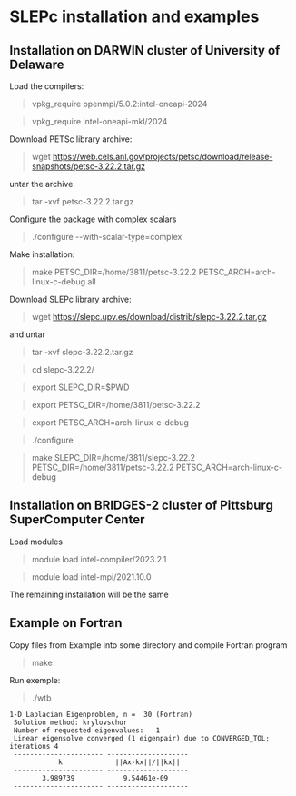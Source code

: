 # SLEPc installation and examples

## Installation on DARWIN cluster of University of Delaware

Load the compilers:

> vpkg_require openmpi/5.0.2:intel-oneapi-2024

> vpkg_require intel-oneapi-mkl/2024

Download PETSc library archive:

> wget https://web.cels.anl.gov/projects/petsc/download/release-snapshots/petsc-3.22.2.tar.gz

untar the archive

> tar -xvf petsc-3.22.2.tar.gz

Configure the package with complex scalars

> ./configure --with-scalar-type=complex

Make installation:

> make PETSC_DIR=/home/3811/petsc-3.22.2 PETSC_ARCH=arch-linux-c-debug all

Download SLEPc library archive:

> wget https://slepc.upv.es/download/distrib/slepc-3.22.2.tar.gz

and untar

> tar -xvf slepc-3.22.2.tar.gz

> cd slepc-3.22.2/

> export SLEPC_DIR=$PWD

> export PETSC_DIR=/home/3811/petsc-3.22.2

> export PETSC_ARCH=arch-linux-c-debug

> ./configure

> make SLEPC_DIR=/home/3811/slepc-3.22.2 PETSC_DIR=/home/3811/petsc-3.22.2 PETSC_ARCH=arch-linux-c-debug


## Installation on BRIDGES-2 cluster of Pittsburg SuperComputer Center

Load modules

> module load intel-compiler/2023.2.1

> module load intel-mpi/2021.10.0

The remaining installation will be the same


## Example on Fortran

Copy files from Example into some directory and compile Fortran program

> make

Run exemple:

> ./wtb

```
1-D Laplacian Eigenproblem, n =  30 (Fortran)
 Solution method: krylovschur                                                                     
 Number of requested eigenvalues:   1
 Linear eigensolve converged (1 eigenpair) due to CONVERGED_TOL; iterations 4
 ---------------------- --------------------
            k             ||Ax-kx||/||kx||
 ---------------------- --------------------
        3.989739            9.54461e-09
 ---------------------- --------------------
``` 





